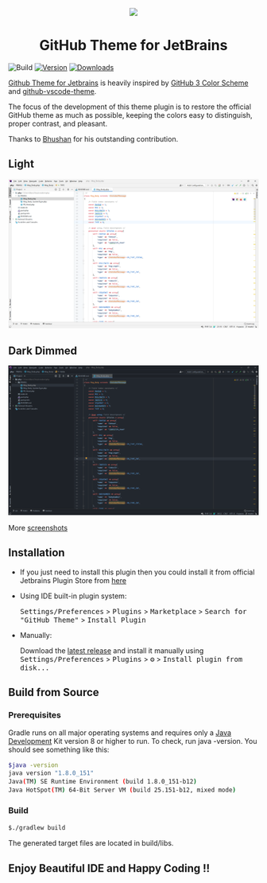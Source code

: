 <p align="center"><a href="https://plugins.jetbrains.com/plugin/15418-github3-theme" target="_blank"><img src="https://raw.githubusercontent.com/jiyuan0125/Github3/master/src/main/resources/META-INF/pluginIcon.svg" width="150"></a></p>

<p align="center"><h1 align="center">GitHub Theme for JetBrains</h1></p>

![Build](https://github.com/jiyuan0125/Github3/workflows/Build/badge.svg)
[![Version](https://img.shields.io/jetbrains/plugin/v/club.nutsoft.Github3Theme.svg)](https://plugins.jetbrains.com/plugin/club.nutsoft.Github3Theme)
[![Downloads](https://img.shields.io/jetbrains/plugin/d/club.nutsoft.Github3Theme.svg)](https://plugins.jetbrains.com/plugin/club.nutsoft.Github3Theme)

<!-- Plugin description -->
[Github Theme for Jetbrains](https://plugins.jetbrains.com/plugin/15418-github-theme) is heavily inspired by [GitHub 3 Color Scheme](https://plugins.jetbrains.com/plugin/12271-github-3-color-scheme) and [github-vscode-theme](https://github.com/primer/github-vscode-theme).

The focus of the development of this theme plugin is to restore the official GitHub theme as much as possible, keeping the colors easy to distinguish, proper contrast, and pleasant.

Thanks to [Bhushan](https://github.com/bhushan) for his outstanding contribution.
<!-- Plugin description end -->

## Light

![screenshot](readme/img/light/php.png)

## Dark Dimmed

![screenshot](readme/img/dark_dimmed/php.png)

More [screenshots](readme/screenshot.md)

## Installation

- If you just need to install this plugin then you could install it from official Jetbrains Plugin Store
  from [here](https://plugins.jetbrains.com/plugin/15418-github3-theme)

- Using IDE built-in plugin system:
  
  <kbd>Settings/Preferences</kbd> > <kbd>Plugins</kbd> > <kbd>Marketplace</kbd> > <kbd>Search for "GitHub Theme"</kbd> >
  <kbd>Install Plugin</kbd>
  
- Manually:

  Download the [latest release](https://github.com/jiyuan0125/Github3/releases/latest) and install it manually using
  <kbd>Settings/Preferences</kbd> > <kbd>Plugins</kbd> > <kbd>⚙️</kbd> > <kbd>Install plugin from disk...</kbd>

## Build from Source

### Prerequisites

Gradle runs on all major operating systems and requires only a [Java Development](https://jdk.java.net/) Kit version 8
or higher to run. To check, run java -version. You should see something like this:

```bash
$java -version
java version "1.8.0_151"
Java(TM) SE Runtime Environment (build 1.8.0_151-b12)
Java HotSpot(TM) 64-Bit Server VM (build 25.151-b12, mixed mode)
```

### Build

```bash
$./gradlew build
```

The generated target files are located in build/libs.

## Enjoy Beautiful IDE and Happy Coding !!
